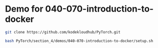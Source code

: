 # Demo for 040-070-introduction-to-docker
```bash
git clone https://github.com/kodekloudhub/PyTorch.git
```

```bash
bash PyTorch/section_4/demos/040-070-introduction-to-docker/setup.sh
```
